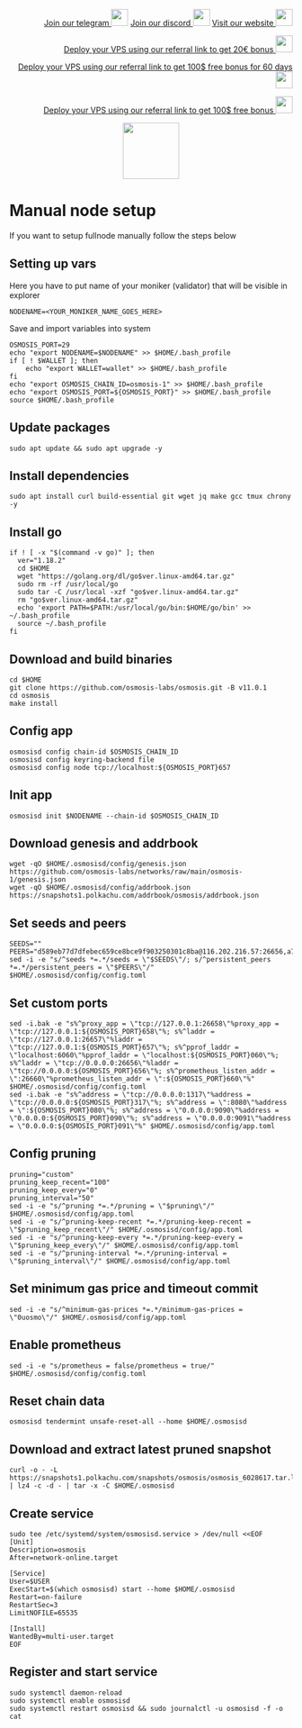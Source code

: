 <p style="font-size:14px" align="right">
<a href="https://t.me/kjnotes" target="_blank">Join our telegram <img src="https://user-images.githubusercontent.com/50621007/183283867-56b4d69f-bc6e-4939-b00a-72aa019d1aea.png" width="30"/></a>
<a href="https://discord.gg/JqQNcwff2e" target="_blank">Join our discord <img src="https://user-images.githubusercontent.com/50621007/176236430-53b0f4de-41ff-41f7-92a1-4233890a90c8.png" width="30"/></a>
<a href="https://kjnodes.com/" target="_blank">Visit our website <img src="https://user-images.githubusercontent.com/50621007/168689709-7e537ca6-b6b8-4adc-9bd0-186ea4ea4aed.png" width="30"/></a>
</p>

<p style="font-size:14px" align="right">
<a href="https://hetzner.cloud/?ref=y8pQKS2nNy7i" target="_blank">Deploy your VPS using our referral link to get 20€ bonus <img src="https://user-images.githubusercontent.com/50621007/174612278-11716b2a-d662-487e-8085-3686278dd869.png" width="30"/></a>
</p>
<p style="font-size:14px" align="right">
<a href="https://m.do.co/c/17b61545ca3a" target="_blank">Deploy your VPS using our referral link to get 100$ free bonus for 60 days <img src="https://user-images.githubusercontent.com/50621007/183284313-adf81164-6db4-4284-9ea0-bcb841936350.png" width="30"/></a>
</p>
<p style="font-size:14px" align="right">
<a href="https://www.vultr.com/?ref=7418642" target="_blank">Deploy your VPS using our referral link to get 100$ free bonus <img src="https://user-images.githubusercontent.com/50621007/183284971-86057dc2-2009-4d40-a1d4-f0901637033a.png" width="30"/></a>
</p>

<p align="center">
  <img height="100" height="auto" src="https://user-images.githubusercontent.com/50621007/190717698-486153c1-5d81-4e57-9363-cead70c13cc8.png">
</p>

# Manual node setup
If you want to setup fullnode manually follow the steps below

## Setting up vars
Here you have to put name of your moniker (validator) that will be visible in explorer
```
NODENAME=<YOUR_MONIKER_NAME_GOES_HERE>
```

Save and import variables into system
```
OSMOSIS_PORT=29
echo "export NODENAME=$NODENAME" >> $HOME/.bash_profile
if [ ! $WALLET ]; then
	echo "export WALLET=wallet" >> $HOME/.bash_profile
fi
echo "export OSMOSIS_CHAIN_ID=osmosis-1" >> $HOME/.bash_profile
echo "export OSMOSIS_PORT=${OSMOSIS_PORT}" >> $HOME/.bash_profile
source $HOME/.bash_profile
```

## Update packages
```
sudo apt update && sudo apt upgrade -y
```

## Install dependencies
```
sudo apt install curl build-essential git wget jq make gcc tmux chrony -y
```

## Install go
```
if ! [ -x "$(command -v go)" ]; then
  ver="1.18.2"
  cd $HOME
  wget "https://golang.org/dl/go$ver.linux-amd64.tar.gz"
  sudo rm -rf /usr/local/go
  sudo tar -C /usr/local -xzf "go$ver.linux-amd64.tar.gz"
  rm "go$ver.linux-amd64.tar.gz"
  echo 'export PATH=$PATH:/usr/local/go/bin:$HOME/go/bin' >> ~/.bash_profile
  source ~/.bash_profile
fi
```

## Download and build binaries
```
cd $HOME
git clone https://github.com/osmosis-labs/osmosis.git -B v11.0.1
cd osmosis
make install
```

## Config app
```
osmosisd config chain-id $OSMOSIS_CHAIN_ID
osmosisd config keyring-backend file
osmosisd config node tcp://localhost:${OSMOSIS_PORT}657
```

## Init app
```
osmosisd init $NODENAME --chain-id $OSMOSIS_CHAIN_ID
```

## Download genesis and addrbook
```
wget -qO $HOME/.osmosisd/config/genesis.json https://github.com/osmosis-labs/networks/raw/main/osmosis-1/genesis.json
wget -qO $HOME/.osmosisd/config/addrbook.json https://snapshots1.polkachu.com/addrbook/osmosis/addrbook.json
```

## Set seeds and peers
```
SEEDS=""
PEERS="d589eb77d7dfebec659ce8bce9f903250301c8ba@116.202.216.57:26656,a72323512ddedf580affb0e0ba0bb32218ae8e6d@34.105.148.8:26656,f225f8a168ec794d334d7100994b62e5e7648072@35.234.158.17:26656,e3a17384a87cfca72b2cb5a0d642d1192fb3749e@65.108.110.206:26656,85082964a2d06ec99f2bb0787aed8ff7cb05d68f@141.95.110.187:26656,a2ead216394ea406b311e79998d562264411d592@5.161.124.187:26656,1e77db4642bf0f399b72bc01620e015ec05e14ce@51.81.155.97:26656,a22b249c21ad0c50e471520b3f3bb38a7fe246e2@155.138.144.222:26656,ef30bc7dbac63eb868e66bad497368f2cd0924e1@141.98.217.102:26656,f352d93fda033b62d403daf40bd6df95cf5057e8@35.86.226.142:26656,fe5ba77a8ce8937875c5064093f5d63ba32abacf@45.77.52.17:26656,797094953d830f8727f3b5175f2b205df16d5867@45.77.212.231:26656,2048e1bc1f020fa210fb475e7a0ec0948919609f@185.217.125.64:26656,b69e57cd6f796ac5d6efb1a834163365c37cbfa8@78.46.69.29:26656,c094d4bb9e38ac0b1b50a866499b47604c749e5b@74.118.139.212:26656,43785e5ffd8783393ea8094f77efcee5bdbcdce3@78.141.244.18:26656,7f4b9aca876a03c426208bfddbc6509cbf24b39d@209.250.243.8:26656,"
sed -i -e "s/^seeds *=.*/seeds = \"$SEEDS\"/; s/^persistent_peers *=.*/persistent_peers = \"$PEERS\"/" $HOME/.osmosisd/config/config.toml
```

## Set custom ports
```
sed -i.bak -e "s%^proxy_app = \"tcp://127.0.0.1:26658\"%proxy_app = \"tcp://127.0.0.1:${OSMOSIS_PORT}658\"%; s%^laddr = \"tcp://127.0.0.1:26657\"%laddr = \"tcp://127.0.0.1:${OSMOSIS_PORT}657\"%; s%^pprof_laddr = \"localhost:6060\"%pprof_laddr = \"localhost:${OSMOSIS_PORT}060\"%; s%^laddr = \"tcp://0.0.0.0:26656\"%laddr = \"tcp://0.0.0.0:${OSMOSIS_PORT}656\"%; s%^prometheus_listen_addr = \":26660\"%prometheus_listen_addr = \":${OSMOSIS_PORT}660\"%" $HOME/.osmosisd/config/config.toml
sed -i.bak -e "s%^address = \"tcp://0.0.0.0:1317\"%address = \"tcp://0.0.0.0:${OSMOSIS_PORT}317\"%; s%^address = \":8080\"%address = \":${OSMOSIS_PORT}080\"%; s%^address = \"0.0.0.0:9090\"%address = \"0.0.0.0:${OSMOSIS_PORT}090\"%; s%^address = \"0.0.0.0:9091\"%address = \"0.0.0.0:${OSMOSIS_PORT}091\"%" $HOME/.osmosisd/config/app.toml
```

## Config pruning
```
pruning="custom"
pruning_keep_recent="100"
pruning_keep_every="0"
pruning_interval="50"
sed -i -e "s/^pruning *=.*/pruning = \"$pruning\"/" $HOME/.osmosisd/config/app.toml
sed -i -e "s/^pruning-keep-recent *=.*/pruning-keep-recent = \"$pruning_keep_recent\"/" $HOME/.osmosisd/config/app.toml
sed -i -e "s/^pruning-keep-every *=.*/pruning-keep-every = \"$pruning_keep_every\"/" $HOME/.osmosisd/config/app.toml
sed -i -e "s/^pruning-interval *=.*/pruning-interval = \"$pruning_interval\"/" $HOME/.osmosisd/config/app.toml
```

## Set minimum gas price and timeout commit
```
sed -i -e "s/^minimum-gas-prices *=.*/minimum-gas-prices = \"0uosmo\"/" $HOME/.osmosisd/config/app.toml
```

## Enable prometheus
```
sed -i -e "s/prometheus = false/prometheus = true/" $HOME/.osmosisd/config/config.toml
```

## Reset chain data
```
osmosisd tendermint unsafe-reset-all --home $HOME/.osmosisd
```

## Download and extract latest pruned snapshot
```
curl -o - -L https://snapshots1.polkachu.com/snapshots/osmosis/osmosis_6028617.tar.lz4 | lz4 -c -d - | tar -x -C $HOME/.osmosisd
```

## Create service
```
sudo tee /etc/systemd/system/osmosisd.service > /dev/null <<EOF
[Unit]
Description=osmosis
After=network-online.target

[Service]
User=$USER
ExecStart=$(which osmosisd) start --home $HOME/.osmosisd
Restart=on-failure
RestartSec=3
LimitNOFILE=65535

[Install]
WantedBy=multi-user.target
EOF
```

## Register and start service
```
sudo systemctl daemon-reload
sudo systemctl enable osmosisd
sudo systemctl restart osmosisd && sudo journalctl -u osmosisd -f -o cat
```
